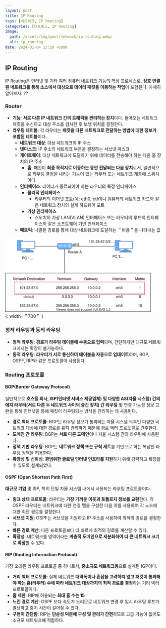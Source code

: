 ```yaml
---
layout: post
title: IP Routing
tags: [네트워크, IP Routing]
categories: [네트워크, IP Routing]
image:
  path: /assets/img/post/network/ip-routing.webp
  alt: ip-routing
date: 2024-01-04 23:20 +0900
---
```


## IP Routing

IP Routing은 인터넷 및 기타 여러 컴퓨터 네트워크 기능의 핵심 프로세스로, **상호 연결된 네트워크를 통해 소스에서 대상으로 데이터 패킷을 이동하는 작업**이 포함된다. 자세히 알아보자. ??

### Router

- **기능**: **서로 다른 IP 네트워크 간의 트래픽을 관리하는 장치**이다. 들어오는 네트워크 패킷을 수신하고 대상 주소를 검사한 후 보낼 위치를 결정한다.
- **라우팅 테이블**: 각 라우터는 **패킷을 다른 네트워크로 전달하는 방법에 대한 정보가 포함된 테이블**이다.
  - **네트워크 대상**: 대상 네트워크의 IP 주소
  - **넷마스크**: IP 주소의 네트워크 부분을 결정하는 서브넷 마스크
  - **게이트웨이**: 대상 네트워크에 도달하기 위해 데이터를 전송해야 하는 다음 홉 장치의 IP 주소
    - **홉**: 패킷이 **최종 목적지로 이동하는 동안 전달되는 다음 장치**로서, 일반적으로 라우팅 결정을 내리는 기능이 있는 라우터 또는 네트워크 계층에 스위치이다.
  - **인터페이스**: 데이터가 종료되어야 하는 라우터의 특정 인터페이스
    - **물리적 인터페이스**
      - 라우터의 이더넷 포트(예: eth0, eth1)나 컴퓨터의 네트워크 카드와 같은 네트워크 장치의 실제 하드웨어 포트
    - **가상 인터페이스**
      - 스위치의 가상 LAN(VLAN) 인터페이스 또는 라우터의 루프백 인터페이스와 같은 소프트웨어 기반 인터페이스
  - **메트릭**: 나열된 경로를 통해 대상 네트워크에 도달하는 ＂비용＂을 나타내는 값

![routing-table](/assets/img/post/network/routing-table.jpg){: width=＂700＂ }

### 정적 라우팅과 동적 라우팅

- **정적 라우팅**: **경로가 라우팅 테이블에 수동으로 입력**되며, 간단하지만 대규모 네트워크에서는 확장이 불가능하다.
- **동적 라우팅**: **라우터가 서로 통신하여 테이블을 자동으로 업데이트**하며, BGP, OSPF, RIP와 같은 프로토콜이 사용된다.

### Routing 프로토콜

#### BGP(Border Gateway Protocol)

일반적으로 **호스팅 회사, ISP(인터넷 서비스 제공업체) 및 다양한 AS(자율 시스템) 간의 에지 라우터(서로 다른 두 네트워크 사이의 중간 장치) 간 라우팅** 및 연결 가능성 정보 교환을 통해 인터넷을 통해 패킷이 라우팅되는 방식을 관리하는 데 사용된다.

- **경로 벡터 프로토콜**: BGP는 라우팅 정보가 통과하는 자율 시스템 목록인 다양한 네트워크 대상에 대한 경로를 유지 관리하기 때문에 경로 벡터 프로토콜로 간주한다.
- **도메인 간 라우팅**: BGP는 **서로 다른 도메인**이나 자율 시스템 간의 라우팅에 사용된다.
- **정책 기반 라우팅**: BGP는 **네트워크 정책 또는 규칙 세트**를 기반으로 하는 복잡한 라우팅 정책을 허용한다.
- **확장성 및 신뢰성**: **광범위한 글로벌 인터넷 인프라를 지원**하기 위해 강력하고 확장할 수 있도록 설계되었다.

#### OSPF (Open Shortest Path First)

**대규모 기업** 및 ISP, 특히 단일 자율 시스템 내에서 사용되는 라우팅 프로토콜이다.

- **링크 상태 프로토콜**: 라우터는 **가장 가까운 이웃과 토폴로지 정보를 교환**한다. 각 OSPF 라우터는 네트워크에 대한 연결 맵을 구성한 다음 이를 사용하여 각 노드에 대한 최단 경로를 결정한다.
- **서브넷 지원**: OSPF는 서브넷을 지원하고 IP 주소를 사용하여 최적의 경로를 결정한다.
- **빠른 경로 계산**: 다른 프로토콜보다 더 빠르게 최적의 경로를 계산할 수 있다.
- **확장성**: 네트워크를 영역이라는 **계층적 도메인으로 세분화하여 더 큰 네트워크 크기로 확장**할 수 있다.

#### RIP (Routing Information Protocol)

가장 오래된 라우팅 프로토콜 중 하나로서, **중소규모 네트워크용**으로 설계된 IGP이다.

- **거리 벡터 프로토콜**: 실제 네트워크 **대역폭이나 혼잡을 고려하지 않고 패킷이 통과해야 하는 홉(라우터) 수에 따라 네트워크 대상까지의 최적 경로를 결정**하는 거리 벡터 프로토콜이다.
- **홉 제한**: RIP에 허용되는 **최대 홉 수는 15**
- **느린 경로 계산**: OSPF 보다 속도가 느리므로 네트워크 변경 후 임시 라우팅 루프가 발생하고 중지 시간이 길어질 수 있다.
- **구현이 간단함**: RIP는 **단순성 덕분에 구성 및 관리가 간편**하므로 고급 기능이 없어도 소규모 네트워크에 적합하다.
